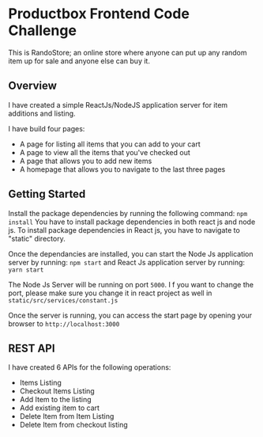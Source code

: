 Productbox Frontend Code Challenge
==================================

This is RandoStore; an online store where anyone can put up any random item up for sale and anyone else can buy it.

Overview
--------
I have created a simple ReactJs/NodeJS application server for item additions and listing.

I have build four pages:

- A page for listing all items that you can add to your cart
- A page to view all the items that you've checked out
- A page that allows you to add new items
- A homepage that allows you to navigate to the last three pages

Getting Started
---------------
Install the package dependencies by running the following command: `npm install`
You have to install package dependencies in both react js and node js.
To install package dependencies in React js, you have to navigate to "static" directory.

Once the dependancies are installed, you can start the Node Js application server by running: `npm start` and React Js application server by running: `yarn start`

The Node Js Server will be running on port `5000`. I f you want to change the port, please make sure you change it in react project as well in `static/src/services/constant.js`

Once the server is running, you can access the start page by opening your browser to `http://localhost:3000`

REST API
--------
I have created 6 APIs for the following operations:
- Items Listing
- Checkout Items Listing
- Add Item to the listing
- Add existing item to cart
- Delete Item from Item Listing
- Delete Item from checkout listing
